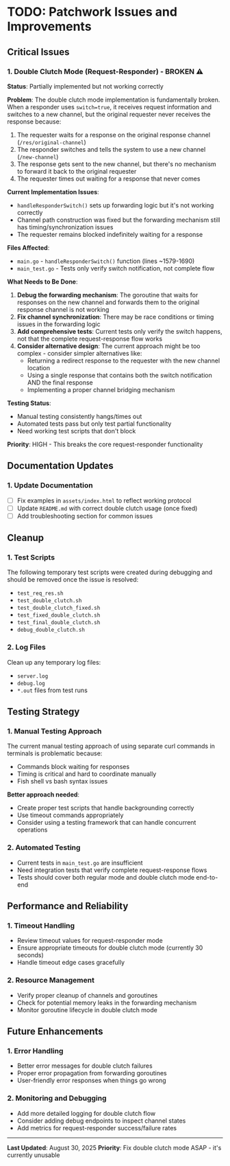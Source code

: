 # TODO: Patchwork Issues and Improvements

## Critical Issues

### 1. Double Clutch Mode (Request-Responder) - BROKEN ⚠️
**Status**: Partially implemented but not working correctly

**Problem**: The double clutch mode implementation is fundamentally broken. When a responder uses `switch=true`, it receives request information and switches to a new channel, but the original requester never receives the response because:

1. The requester waits for a response on the original response channel (`/res/original-channel`)
2. The responder switches and tells the system to use a new channel (`/new-channel`)  
3. The response gets sent to the new channel, but there's no mechanism to forward it back to the original requester
4. The requester times out waiting for a response that never comes

**Current Implementation Issues**:
- `handleResponderSwitch()` sets up forwarding logic but it's not working correctly
- Channel path construction was fixed but the forwarding mechanism still has timing/synchronization issues
- The requester remains blocked indefinitely waiting for a response

**Files Affected**:
- `main.go` - `handleResponderSwitch()` function (lines ~1579-1690)
- `main_test.go` - Tests only verify switch notification, not complete flow

**What Needs to Be Done**:
1. **Debug the forwarding mechanism**: The goroutine that waits for responses on the new channel and forwards them to the original response channel is not working
2. **Fix channel synchronization**: There may be race conditions or timing issues in the forwarding logic
3. **Add comprehensive tests**: Current tests only verify the switch happens, not that the complete request-response flow works
4. **Consider alternative design**: The current approach might be too complex - consider simpler alternatives like:
   - Returning a redirect response to the requester with the new channel location
   - Using a single response that contains both the switch notification AND the final response
   - Implementing a proper channel bridging mechanism

**Testing Status**: 
- Manual testing consistently hangs/times out
- Automated tests pass but only test partial functionality
- Need working test scripts that don't block

**Priority**: HIGH - This breaks the core request-responder functionality

## Documentation Updates

### 1. Update Documentation
- [ ] Fix examples in `assets/index.html` to reflect working protocol
- [ ] Update `README.md` with correct double clutch usage (once fixed)
- [ ] Add troubleshooting section for common issues

## Cleanup

### 1. Test Scripts
The following temporary test scripts were created during debugging and should be removed once the issue is resolved:
- `test_req_res.sh`
- `test_double_clutch.sh` 
- `test_double_clutch_fixed.sh`
- `test_fixed_double_clutch.sh`
- `test_final_double_clutch.sh`
- `debug_double_clutch.sh`

### 2. Log Files
Clean up any temporary log files:
- `server.log`
- `debug.log`
- `*.out` files from test runs

## Testing Strategy

### 1. Manual Testing Approach
The current manual testing approach of using separate curl commands in terminals is problematic because:
- Commands block waiting for responses
- Timing is critical and hard to coordinate manually
- Fish shell vs bash syntax issues

**Better approach needed**:
- Create proper test scripts that handle backgrounding correctly
- Use timeout commands appropriately
- Consider using a testing framework that can handle concurrent operations

### 2. Automated Testing
- Current tests in `main_test.go` are insufficient
- Need integration tests that verify complete request-response flows
- Tests should cover both regular mode and double clutch mode end-to-end

## Performance and Reliability

### 1. Timeout Handling
- Review timeout values for request-responder mode
- Ensure appropriate timeouts for double clutch mode (currently 30 seconds)
- Handle timeout edge cases gracefully

### 2. Resource Management
- Verify proper cleanup of channels and goroutines
- Check for potential memory leaks in the forwarding mechanism
- Monitor goroutine lifecycle in double clutch mode

## Future Enhancements

### 1. Error Handling
- Better error messages for double clutch failures
- Proper error propagation from forwarding goroutines
- User-friendly error responses when things go wrong

### 2. Monitoring and Debugging
- Add more detailed logging for double clutch flow
- Consider adding debug endpoints to inspect channel states
- Add metrics for request-responder success/failure rates



---

**Last Updated**: August 30, 2025
**Priority**: Fix double clutch mode ASAP - it's currently unusable
